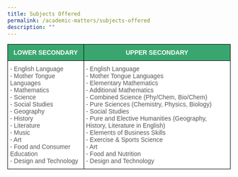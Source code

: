 ```yaml
---
title: Subjects Offered
permalink: /academic-matters/subjects-offered
description: ""
---
```

<style type="text/css">
.tg  {border-collapse:collapse;border-spacing:0;}
.tg td{border-color:black;border-style:solid;border-width:1px;font-family:Arial, sans-serif;font-size:14px;
  overflow:hidden;padding:10px 5px;word-break:normal;}
.tg th{border-color:black;border-style:solid;border-width:1px;font-family:Arial, sans-serif;font-size:14px;
  font-weight:normal;overflow:hidden;padding:10px 5px;word-break:normal;}
.tg .tg-k0s0{background-color:#3AA66F;color:#FFF;font-weight:bold;text-align:center;vertical-align:middle}
.tg .tg-njgx{background-color:#FFF;color:#565656;text-align:left;vertical-align:top}
</style>
<table class="tg">
<thead>
  <tr>
    <th class="tg-k0s0"><span style="color:#FFF;background-color:#3AA66F">LOWER SECONDARY</span><br></th>
    <th class="tg-k0s0"><span style="color:#FFF;background-color:#3AA66F">UPPER SECONDARY</span><br></th>
  </tr>
</thead>
<tbody>
  <tr>
    <td class="tg-njgx">- English Language<br>- Mother Tongue Languages<br>- Mathematics<br>- Science<br>- Social Studies<br>- Geography<br>- History<br>- Literature<br>- Music<br>- Art<br>- Food and Consumer Education<br>- Design and Technology</td>
    <td class="tg-njgx">- English Language<br>- Mother Tongue Languages<br>- Elementary Mathematics<br>- Additional Mathematics<br>- Combined Science (Phy/Chem, Bio/Chem)<br>- Pure Sciences (Chemistry, Physics, Biology)<br>- Social Studies<br>- Pure and Elective Humanities (Geography, History, Literature in English)<br>- Elements of Business Skills<br><span style="background-color:initial">- Exercise &amp; Sports Science</span><br>- Art<br>- Food and Nutrition<br>- Design and Technology</td>
  </tr>
</tbody>
</table>
